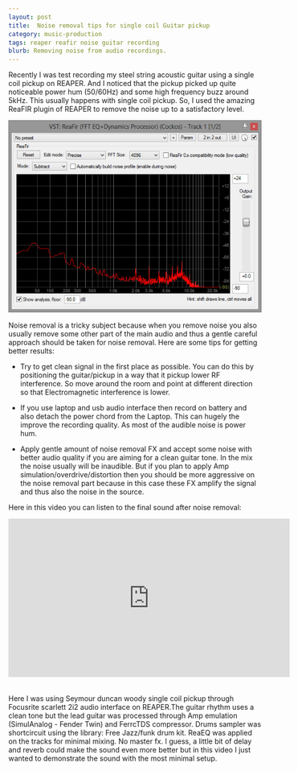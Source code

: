 ```yaml
---
layout: post
title:  Noise removal tips for single coil Guitar pickup
category: music-production
tags: reaper reafir noise guitar recording
blurb: Removing noise from audio recordings.
---
```


Recently I was test recording my steel string acoustic guitar using a single coil pickup on REAPER. And I noticed that the pickup picked up quite noticeable power hum (50/60Hz) and some high frequency buzz around 5kHz. This usually happens with single coil pickup. So, I used the amazing ReaFIR plugin of REAPER to remove the noise up to a satisfactory level.
<!--more-->

![ReaFIR](/images/001-reafir.jpg)

Noise removal is a tricky subject because when you remove noise you also usually remove some other part of the main audio and thus a gentle careful approach should be taken for noise removal. Here are some tips for getting better results:

- Try to get clean signal in the first place as possible. You can do this by positioning the guitar/pickup in a way that it pickup lower RF interference. So move around the room and point at different direction so that Electromagnetic interference is lower.

- If you use laptop and usb audio interface then record on battery and also detach the power chord from the Laptop. This can hugely the improve the recording quality. As most of the audible noise is power hum.

- Apply gentle amount of noise removal FX and accept some noise with better audio quality if you are aiming for a clean guitar tone. In the mix the noise usually will be inaudible. But if you plan to apply Amp simulation/overdrive/distortion then you should be more aggressive on the noise removal part because in this case these FX amplify the signal and thus also the noise in the source.

Here in this video you can listen to the final sound after noise removal:

<div class="video-container">
<iframe allowfullscreen="" frameborder="0" height="315" src="https://www.youtube.com/embed/Q7cVYUUoDGU?&amp;showinfo=0" width="560"></iframe></div>
<br/>

 Here I was using Seymour duncan woody single coil pickup through Focusrite scarlett 2i2 audio interface on REAPER.The guitar rhythm uses a clean tone but the lead guitar was processed through Amp emulation (SimulAnalog - Fender Twin) and FerrcTDS compressor. Drums sampler was shortcircuit using the library: Free Jazz/funk drum kit. ReaEQ was applied on the tracks for minimal mixing. No master fx. I guess, a little bit of delay and reverb could make the sound even more better but in this video I just wanted to demonstrate the sound with the most minimal setup. 

